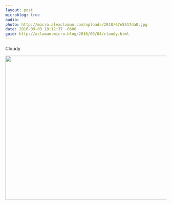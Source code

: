 ```yaml
---
layout: post
microblog: true
audio: 
photo: http://micro.alexclaman.com/uploads/2018/67e5517da0.jpg
date: 2016-09-03 18:12:37 -0600
guid: http://aclaman.micro.blog/2016/09/04/cloudy.html
---
```

Cloudy

<img src="http://micro.alexclaman.com/uploads/2018/67e5517da0.jpg" width="600" height="449" />

